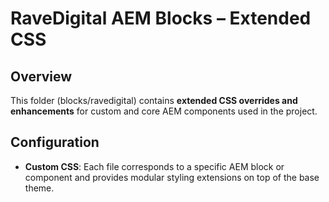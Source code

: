 # RaveDigital AEM Blocks – Extended CSS

## Overview
This folder (blocks/ravedigital) contains **extended CSS overrides and enhancements** for custom and core AEM components used in the project.

## Configuration
- **Custom CSS**: Each file corresponds to a specific AEM block or component and provides modular styling extensions on top of the base theme.
